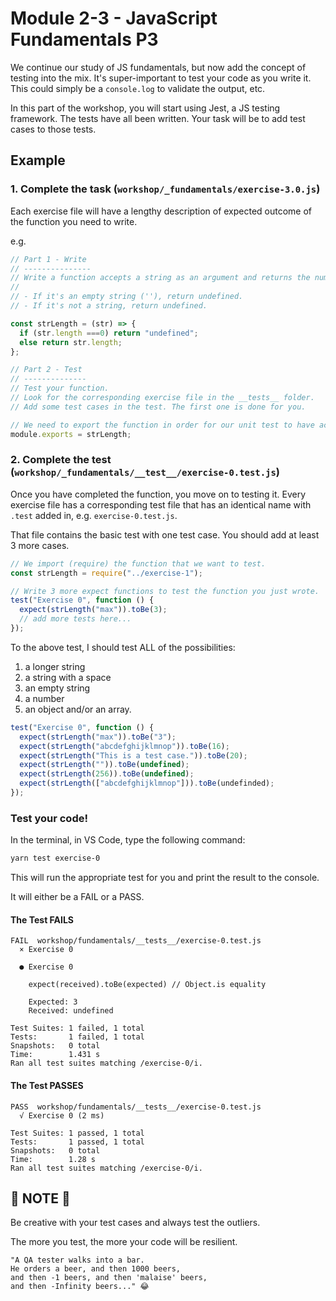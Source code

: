 # Module 2-3 - JavaScript Fundamentals P3

We continue our study of JS fundamentals, but now add the concept of testing into the mix. It's super-important to test your code as you write it. This could simply be a `console.log` to validate the output, etc.

In this part of the workshop, you will start using Jest, a JS testing framework. The tests have all been written. Your task will be to add test cases to those tests.

## Example

### 1. Complete the task (`workshop/_fundamentals/exercise-3.0.js`)

Each exercise file will have a lengthy description of expected outcome of the function you need to write.

e.g.

```js
// Part 1 - Write
// ---------------
// Write a function accepts a string as an argument and returns the number of letters in that string
//
// - If it's an empty string (''), return undefined.
// - If it's not a string, return undefined.

const strLength = (str) => {
  if (str.length ===0) return "undefined"; 
  else return str.length; 
};

// Part 2 - Test
// --------------
// Test your function.
// Look for the corresponding exercise file in the __tests__ folder.
// Add some test cases in the test. The first one is done for you.

// We need to export the function in order for our unit test to have access to it.
module.exports = strLength;
```

### 2. Complete the test (`workshop/_fundamentals/__test__/exercise-0.test.js`)

Once you have completed the function, you move on to testing it. Every exercise file has a corresponding test file that has an identical name with `.test` added in, e.g. `exercise-0.test.js`.

That file contains the basic test with one test case. You should add at least 3 more cases.

```js
// We import (require) the function that we want to test.
const strLength = require("../exercise-1");

// Write 3 more expect functions to test the function you just wrote.
test("Exercise 0", function () {
  expect(strLength("max")).toBe(3);
  // add more tests here...
});
```

To the above test, I should test ALL of the possibilities:

1. a longer string
2. a string with a space
3. an empty string
4. a number
5. an object and/or an array.

```js
test("Exercise 0", function () {
  expect(strLength("max")).toBe("3");
  expect(strLength("abcdefghijklmnop")).toBe(16);
  expect(strLength("This is a test case.")).toBe(20);
  expect(strLength("")).toBe(undefined);
  expect(strLength(256)).toBe(undefined);
  expect(strLength(["abcdefghijklmnop"])).toBe(undefinded);
});
```

### Test your code!

In the terminal, in VS Code, type the following command:

```bash
yarn test exercise-0
```

This will run the appropriate test for you and print the result to the console.

It will either be a FAIL or a PASS.

#### The Test FAILS

```
FAIL  workshop/fundamentals/__tests__/exercise-0.test.js
  × Exercise 0

  ● Exercise 0

    expect(received).toBe(expected) // Object.is equality

    Expected: 3
    Received: undefined

Test Suites: 1 failed, 1 total
Tests:       1 failed, 1 total
Snapshots:   0 total
Time:        1.431 s
Ran all test suites matching /exercise-0/i.
```

#### The Test PASSES

```
PASS  workshop/fundamentals/__tests__/exercise-0.test.js
  √ Exercise 0 (2 ms)

Test Suites: 1 passed, 1 total
Tests:       1 passed, 1 total
Snapshots:   0 total
Time:        1.28 s
Ran all test suites matching /exercise-0/i.
```

## 🌠 NOTE 🌠

Be creative with your test cases and always test the outliers.

The more you test, the more your code will be resilient.

```
"A QA tester walks into a bar.
He orders a beer, and then 1000 beers,
and then -1 beers, and then 'malaise' beers,
and then -Infinity beers..." 😂
```
